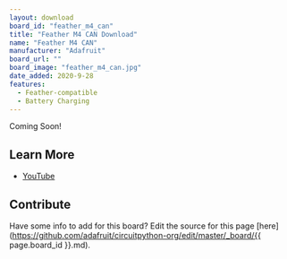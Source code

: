 ```yaml
---
layout: download
board_id: "feather_m4_can"
title: "Feather M4 CAN Download"
name: "Feather M4 CAN"
manufacturer: "Adafruit"
board_url: ""
board_image: "feather_m4_can.jpg"
date_added: 2020-9-28
features:
  - Feather-compatible
  - Battery Charging
---
```

 
Coming Soon!

## Learn More
* [YouTube](https://youtu.be/jrf9OJQgm5g?t=4561)

## Contribute

Have some info to add for this board? Edit the source for this page [here](https://github.com/adafruit/circuitpython-org/edit/master/_board/{{ page.board_id }}.md).
